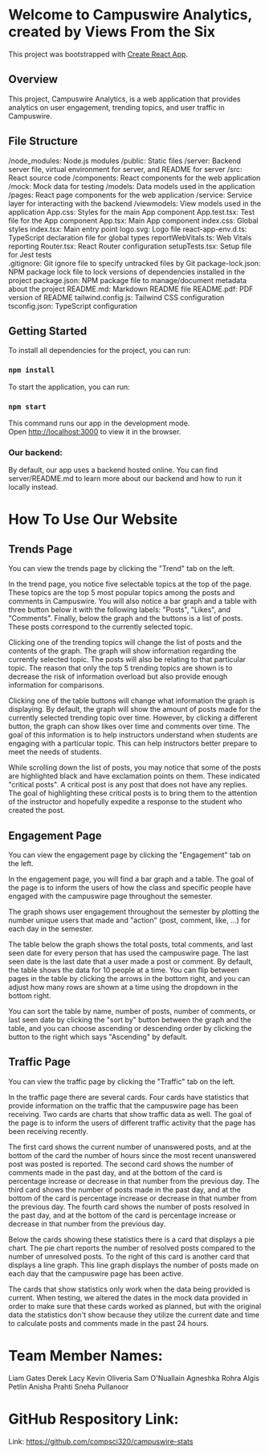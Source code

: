 # Welcome to Campuswire Analytics, created by Views From the Six

This project was bootstrapped with [Create React App](https://github.com/facebook/create-react-app).

## Overview

This project, Campuswire Analytics, is a web application that provides analytics on user engagement, trending topics, and user traffic in Campuswire.

## File Structure

/node_modules: Node.js modules
/public: Static files
/server: Backend server file, virtual environment for server, and README for server
/src: React source code
    /components: React components for the web application
    /mock: Mock data for testing
    /models: Data models used in the application
    /pages: React page components for the web application
    /service: Service layer for interacting with the backend
    /viewmodels: View models used in the application
    App.css: Styles for the main App component
    App.test.tsx: Test file for the App component
    App.tsx: Main App component
    index.css: Global styles
    index.tsx: Main entry point
    logo.svg: Logo file
    react-app-env.d.ts: TypeScript declaration file for global types
    reportWebVitals.ts: Web Vitals reporting
    Router.tsx: React Router configuration
    setupTests.tsx: Setup file for Jest tests  
.gitignore: Git ignore file to specify untracked files by Git
package-lock.json: NPM package lock file to lock versions of dependencies installed in the project
package.json: NPM package file to manage/document metadata about the project
README.md: Markdown README file
README.pdf: PDF version of README
tailwind.config.js: Tailwind CSS configuration
tsconfig.json: TypeScript configuration

## Getting Started

To install all dependencies for the project, you can run:

### `npm install`

To start the application, you can run:

### `npm start`

This command runs our app in the development mode.\
Open [http://localhost:3000](http://localhost:3000) to view it in the browser.

### Our backend:
By default, our app uses a backend hosted online. You can find server/README.md to learn more about our backend and how to run it locally instead.

# How To Use Our Website

## Trends Page
You can view the trends page by clicking the "Trend" tab on the left.

In the trend page, you notice five selectable topics at the top of the page. These topics are the top 5 most popular topics among the posts and comments in Campuswire. You will also notice a bar graph and a table with three button below it with the following labels: "Posts", "Likes", and "Comments". Finally, below the graph and the buttons is a list of posts. These posts correspond to the currently selected topic.

Clicking one of the trending topics will change the list of posts and the contents of the graph. The graph will show information regarding the currently selected topic. The posts will also be relating to that particular topic. The reason that only the top 5 trending topics are shown is to decrease the risk of information overload but also provide enough information for comparisons. 

Clicking one of the table buttons will change what information the graph is displaying. By default, the graph will show the amount of posts made for the currently selected trending topic over time. However, by clicking a different button, the graph can show likes over time and comments over time. The goal of this information is to help instructors understand when students are engaging with a particular topic. This can help instructors better prepare to meet the needs of students.

While scrolling down the list of posts, you may notice that some of the posts are highlighted black and have exclamation points on them. These indicated "critical posts". A critical post is any post that does not have any replies. The goal of highlighting these critical posts is to bring them to the attention of the instructor and hopefully expedite a response to the student who created the post. 

## Engagement Page
You can view the engagement page by clicking the "Engagement" tab on the left.

In the engagement page, you will find a bar graph and a table. The goal of the page is to inform the users of how the class and specific people have engaged with the campuswire page throughout the semester.

The graph shows user engagement throughout the semester by plotting the number unique users that made and "action" (post, comment, like, ...) for each day in the semester. 

The table below the graph shows the total posts, total comments, and last seen date for every person that has used the campuswire page. The last seen date is the last date that a user made a post or comment. By default, the table shows the data for 10 people at a time. You can flip between pages in the table by clicking the arrows in the bottom right, and you can adjust how many rows are shown at a time using the dropdown in the bottom right.

You can sort the table by name, number of posts, number of comments, or last seen date by clicking the "sort by" button between the graph and the table, and you can choose ascending or descending order by clicking the button to the right which says "Ascending" by default.


## Traffic Page
You can view the traffic page by clicking the "Traffic" tab on the left.

In the traffic page there are several cards. Four cards have statistics that provide information on the traffic that the campuswire page has been receiving. Two cards are charts that show traffic data as well. The goal of the page is to inform the users of different traffic activity that the page has been receiving recently.

The first card shows the current number of unanswered posts, and at the bottom of the card the number of hours since the most recent unanswered post was posted is reported. The second card shows the number of comments made in the past day, and at the bottom of the card is percentage increase or decrease in that number from the previous day. The third card shows the number of posts made in the past day, and at the bottom of the card is percentage increase or decrease in that number from the previous day. The fourth card shows the number of posts resolved in the past day, and at the bottom of the card is percentage increase or decrease in that number from the previous day.

Below the cards showing these statistics there is a card that displays a pie chart. The pie chart reports the number of resolved posts compared to the number of unresolved posts. To the right of this card is another card that displays a line graph. This line graph displays the number of posts made on each day that the campuswire page has been active. 

The cards that show statistics only work when the data being provided is current. When testing, we altered the dates in the mock data provided in order to make sure that these cards worked as planned, but with the original data the statistics don't show because they utilize the current date and time to calculate posts and comments made in the past 24 hours.

# Team Member Names:
Liam Gates
Derek Lacy
Kevin Oliveria
Sam O'Nuallain
Agneshka Rohra
Algis Petlin
Anisha Prahti
Sneha Pullanoor

# GitHub Respository Link:
Link: https://github.com/compsci320/campuswire-stats 
